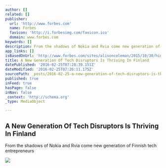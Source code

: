 ```yaml
---
author: []
related: []
publisher:
  url: 'http://www.forbes.com'
  name: Forbes
  favicon: 'http://i.forbesimg.com/favicon.ico'
  domain: www.forbes.com
keywords: []
description: From the shadows of Nokia and Rvia come new generation of Finnish tech entrepreneurs
app_links: []
isBasedOnUrl: 'http://www.forbes.com/sites/alisoncoleman/2015/10/30/high-quality-finnish-from-helsinkis-tech-disruptors/#5b1e69e4c2c8'
title: A New Generation Of Tech Disruptors Is Thriving In Finland
datePublished: '2016-02-25T07:28:39.151Z'
dateModified: '2016-02-25T07:26:11.175Z'
sourcePath: _posts/2016-02-25-a-new-generation-of-tech-disruptors-is-thriving-in-finland.md
published: true
inFeed: true
hasPage: false
inNav: false
_context: 'http://schema.org'
_type: MediaObject

---
```

<article style=""><h1>A New Generation Of Tech Disruptors Is Thriving In Finland</h1><p>From the shadows of Nokia and Rvia come new generation of Finnish tech entrepreneurs</p><img src="http://blogs-images.forbes.com/alisoncoleman/files/2015/10/helsinki-168773_1920-1200x859.jpg" /></article>